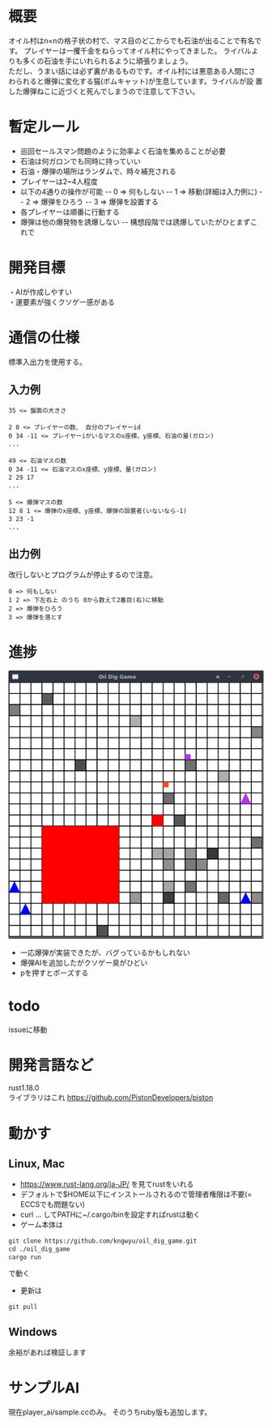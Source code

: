 
# 概要
オイル村はn×nの格子状の村で、マス目のどこからでも石油が出ることで有名です。
プレイヤーは一攫千金をねらってオイル村にやってきました。
ライバルよりも多くの石油を手にいれられるように頑張りましょう。  
ただし、うまい話には必ず裏があるものです。オイル村には悪意ある人間にさ
わられると爆弾に変化する猫(ボムキャット)が生息しています。ライバルが設
置した爆弾ねこに近づくと死んでしまうので注意して下さい。

# 暫定ルール

- 巡回セールスマン問題のように効率よく石油を集めることが必要
- 石油は何ガロンでも同時に持っていい
- 石油・爆弾の場所はランダムで、時々補充される
- プレイヤーは2~4人程度
- 以下の4通りの操作が可能
-- 0 => 何もしない
-- 1 => 移動(詳細は入力例に)
-- 2 => 爆弾をひろう
-- 3 => 爆弾を設置する
- 各プレイヤーは順番に行動する
- 爆弾は他の爆発物を誘爆しない
-- 構想段階では誘爆していたがひとまずこれで

# 開発目標
・AIが作成しやすい  
・運要素が強くクソゲー感がある

# 通信の仕様
標準入出力を使用する。

## 入力例
```text
35 <= 盤面の大きさ

2 0 <= プレイヤーの数、 自分のプレイヤーid
0 34 -11 <= プレイヤーiがいるマスのx座標、y座標、石油の量(ガロン)
...

49 <= 石油マスの数
0 34 -11 <= 石油マスのx座標、y座標、量(ガロン)
2 29 17
...

5 <= 爆弾マスの数
12 8 1 <= 爆弾のx座標、y座標、爆弾の設置者(いないなら-1)
3 23 -1
...
```

## 出力例
改行しないとプログラムが停止するので注意。
```text
0 => 何もしない
1 2 => 下左右上 のうち 0から数えて2番目(右)に移動
2 => 爆弾をひろう
3 => 爆弾を落とす
```

# 進捗

![png3](./images/game_0627.png)

- 一応爆弾が実装できたが、バグっているかもしれない
- 爆弾AIを追加したがクソゲー臭がひどい
- pを押すとポーズする

# todo
issueに移動

# 開発言語など
rust1.18.0  
ライブラリはこれ
https://github.com/PistonDevelopers/piston

# 動かす

## Linux, Mac

- https://www.rust-lang.org/ja-JP/ を見てrustをいれる
- デフォルトで$HOME以下にインストールされるので管理者権限は不要(= ECCSでも問題ない)
- curl ... してPATHに~/.cargo/binを設定すればrustは動く
- ゲーム本体は
```text
git clone https://github.com/kngwyu/oil_dig_game.git
cd ./oil_dig_game
cargo run
```
で動く

- 更新は
```text
git pull
```

## Windows
余裕があれば検証します

# サンプルAI

現在player_ai/sample.ccのみ。
 そのうちruby版も追加します。
